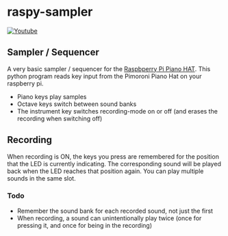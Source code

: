 # raspy-sampler

[![Youtube](https://img.youtube.com/vi/bWudBkCdCZA/0.jpg)](https://www.youtube.com/watch?v=bWudBkCdCZA "Youtube")

## Sampler / Sequencer

A very basic sampler / sequencer for the [Raspbperry Pi Piano HAT](https://shop.pimoroni.com/products/piano-hat). This python program reads key input from the Pimoroni Piano Hat on your raspberry pi.

- Piano keys play samples
- Octave keys switch between sound banks
- The instrument key switches recording-mode on or off (and erases the recording when switching off)

## Recording

When recording is ON, the keys you press are remembered for the position that the LED is currently indicating. The corresponding sound 
will be played back when the LED reaches that position again. You can play multiple sounds in the same slot.

### Todo

- Remember the sound bank for each recorded sound, not just the first
- When recording, a sound can unintentionally play twice (once for pressing it, and once for being in the recording)
